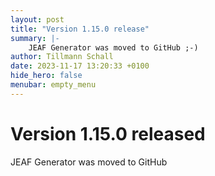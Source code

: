 ```yaml
---
layout: post
title: "Version 1.15.0 release"
summary: |-
    JEAF Generator was moved to GitHub ;-)
author: Tillmann Schall
date: 2023-11-17 13:20:33 +0100
hide_hero: false
menubar: empty_menu
---
```


# Version 1.15.0 released

JEAF Generator was moved to GitHub